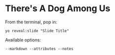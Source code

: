 
# There's A Dog Among Us

From the terminal, pop in:

  ```yo reveal:slide "Slide Title"```

Available options:

 ```--markdown --attributes --notes```

